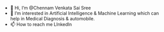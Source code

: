 - 👋 Hi, I’m @Chennam Venkata Sai Sree
- 👀 I’m interested in Artificial Intelligence & Machine Learning which can help in Medical Diagnosis & automobile.
- 📫 How to reach me LInkedIn

<!---
ChennamVenkataSaiSree/ChennamVenkataSaiSree is a ✨ special ✨ repository because its `README.md` (this file) appears on your GitHub profile.
You can click the Preview link to take a look at your changes.
--->
